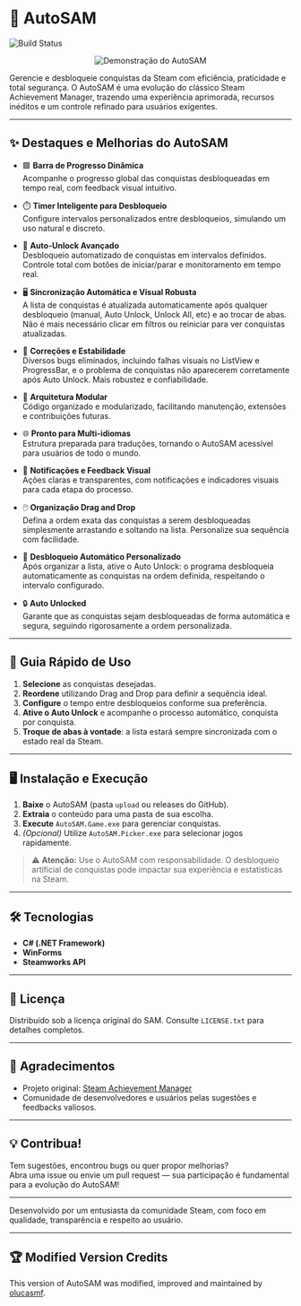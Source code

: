 # 🚀 AutoSAM

![Build Status](https://github.com/olucasmf/AutoSAM/actions/workflows/build-dotnet.yml/badge.svg)

<p align="center">
  <img src="assets/auto.gif" alt="Demonstração do AutoSAM" />
</p>

Gerencie e desbloqueie conquistas da Steam com eficiência, praticidade e total segurança. O AutoSAM é uma evolução do clássico Steam Achievement Manager, trazendo uma experiência aprimorada, recursos inéditos e um controle refinado para usuários exigentes.

---

## ✨ Destaques e Melhorias do AutoSAM

- 🟩 **Barra de Progresso Dinâmica**  
  Acompanhe o progresso global das conquistas desbloqueadas em tempo real, com feedback visual intuitivo.

- ⏱️ **Timer Inteligente para Desbloqueio**  
  Configure intervalos personalizados entre desbloqueios, simulando um uso natural e discreto.

- 🔄 **Auto-Unlock Avançado**  
  Desbloqueio automatizado de conquistas em intervalos definidos. Controle total com botões de iniciar/parar e monitoramento em tempo real.

- 🖥️ **Sincronização Automática e Visual Robusta**  
  A lista de conquistas é atualizada automaticamente após qualquer desbloqueio (manual, Auto Unlock, Unlock All, etc) e ao trocar de abas. Não é mais necessário clicar em filtros ou reiniciar para ver conquistas atualizadas.

- 🐞 **Correções e Estabilidade**  
  Diversos bugs eliminados, incluindo falhas visuais no ListView e ProgressBar, e o problema de conquistas não aparecerem corretamente após Auto Unlock. Mais robustez e confiabilidade.

- 🧩 **Arquitetura Modular**  
  Código organizado e modularizado, facilitando manutenção, extensões e contribuições futuras.

- 🌐 **Pronto para Multi-idiomas**  
  Estrutura preparada para traduções, tornando o AutoSAM acessível para usuários de todo o mundo.

- 🔔 **Notificações e Feedback Visual**  
  Ações claras e transparentes, com notificações e indicadores visuais para cada etapa do processo.

- 🖱️ **Organização Drag and Drop**  
  Defina a ordem exata das conquistas a serem desbloqueadas simplesmente arrastando e soltando na lista. Personalize sua sequência com facilidade.

- 🤖 **Desbloqueio Automático Personalizado**  
  Após organizar a lista, ative o Auto Unlock: o programa desbloqueia automaticamente as conquistas na ordem definida, respeitando o intervalo configurado.

- 🔒 **Auto Unlocked**  
  Garante que as conquistas sejam desbloqueadas de forma automática e segura, seguindo rigorosamente a ordem personalizada.

---

## 🚦 Guia Rápido de Uso

1. **Selecione** as conquistas desejadas.
2. **Reordene** utilizando Drag and Drop para definir a sequência ideal.
3. **Configure** o tempo entre desbloqueios conforme sua preferência.
4. **Ative o Auto Unlock** e acompanhe o processo automático, conquista por conquista.
5. **Troque de abas à vontade**: a lista estará sempre sincronizada com o estado real da Steam.

---

## 🖥️ Instalação e Execução

1. **Baixe** o AutoSAM (pasta `upload` ou releases do GitHub).
2. **Extraia** o conteúdo para uma pasta de sua escolha.
3. **Execute** `AutoSAM.Game.exe` para gerenciar conquistas.
4. *(Opcional)* Utilize `AutoSAM.Picker.exe` para selecionar jogos rapidamente.

> ⚠️ **Atenção:** Use o AutoSAM com responsabilidade. O desbloqueio artificial de conquistas pode impactar sua experiência e estatísticas na Steam.

---

## 🛠️ Tecnologias

- **C# (.NET Framework)**
- **WinForms**
- **Steamworks API**

---

## 📄 Licença

Distribuído sob a licença original do SAM. Consulte `LICENSE.txt` para detalhes completos.

---

## 🙏 Agradecimentos

- Projeto original: [Steam Achievement Manager](https://github.com/gibbed/SteamAchievementManager)
- Comunidade de desenvolvedores e usuários pelas sugestões e feedbacks valiosos.

---

## 💡 Contribua!

Tem sugestões, encontrou bugs ou quer propor melhorias?  
Abra uma issue ou envie um pull request — sua participação é fundamental para a evolução do AutoSAM!

---

Desenvolvido por um entusiasta da comunidade Steam, com foco em qualidade, transparência e respeito ao usuário.

---

## 🏆 Modified Version Credits

This version of AutoSAM was modified, improved and maintained by [olucasmf](https://github.com/olucasmf).

